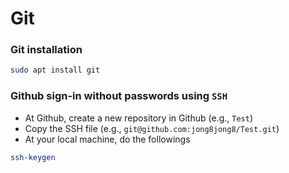 # Git

### Git installation

```sh
sudo apt install git
```


### Github sign-in without passwords using `SSH`
- At Github, create a new repository in Github (e.g., `Test`)
- Copy the SSH file (e.g., `git@github.com:jong8jong8/Test.git`)
- At your local machine, do the followings
```sh
ssh-keygen
```
